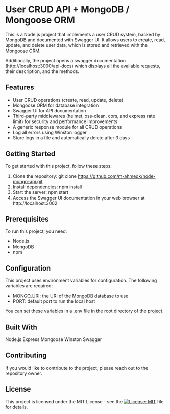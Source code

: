 # User CRUD API + MongoDB / Mongoose ORM
This is a Node.js project that implements a user CRUD system, backed by MongoDB and documented with Swagger UI. It allows users to create, read, update, and delete user data, which is stored and retrieved with the Mongoose ORM.

Additionally, the project opens a swagger documentation (http://localhost:3000/api-docs) which displays all the available requests, their description, and the methods.

## Features
- User CRUD operations (create, read, update, delete)
- Mongoose ORM for database integration
- Swagger UI for API documentation
- Third-party middlewares (helmet, xss-clean, cors, and express rate limit) for security and performance improvements
- A generic response module for all CRUD operations
- Log all errors using Winston logger
- Store logs in a file and automatically delete after 3 days

## Getting Started
To get started with this project, follow these steps:

1. Clone the repository: git clone https://github.com/m-ahmedk/node-mongo-api.git
2. Install dependencies: npm install
3. Start the server: npm start
4. Access the Swagger UI documentation in your web browser at http://localhost:3002

## Prerequisites
To run this project, you need:

- Node.js
- MongoDB
- npm

## Configuration
This project uses environment variables for configuration. The following variables are required:

- MONGO_URI: the URI of the MongoDB database to use
- PORT: default port to run the local host

You can set these variables in a .env file in the root directory of the project.

## Built With
Node.js
Express
Mongoose
Winston
Swagger

## Contributing
If you would like to contribute to the project, please reach out to the repository owner.

## License
This project is licensed under the MIT License - see the [![License: MIT](https://img.shields.io/badge/License-MIT-yellow.svg)](https://github.com/m-ahmedk/node-mongo-api/blob/main/LICENSE) file for details.
